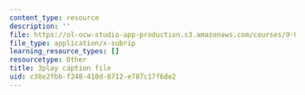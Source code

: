 ```yaml
---
content_type: resource
description: ''
file: https://ol-ocw-studio-app-production.s3.amazonaws.com/courses/9-00sc-introduction-to-psychology-fall-2011/c38e2fbbf248410d8712e787c17f6de2_QvK6YdFKMY8.srt
file_type: application/x-subrip
learning_resource_types: []
resourcetype: Other
title: 3play caption file
uid: c38e2fbb-f248-410d-8712-e787c17f6de2
---
```

